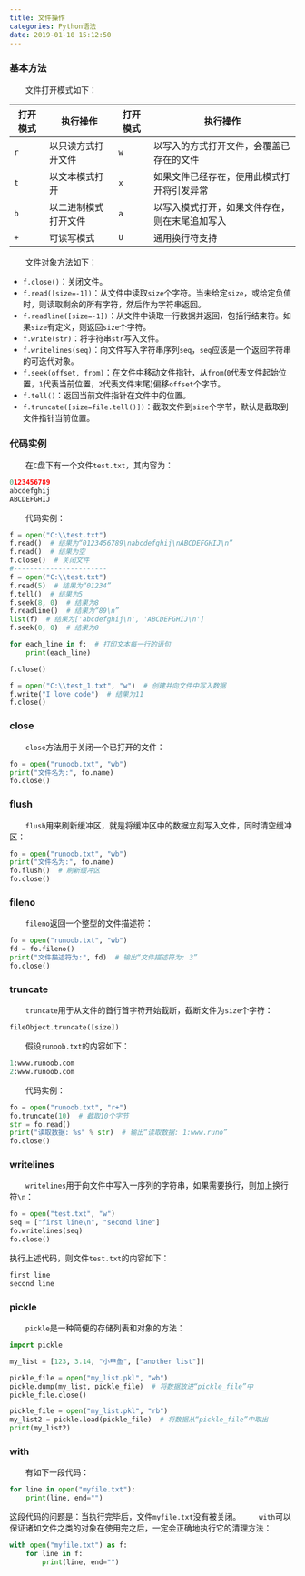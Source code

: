 ```yaml
---
title: 文件操作
categories: Python语法
date: 2019-01-10 15:12:50
---
```

### 基本方法

&emsp;&emsp;文件打开模式如下：<!--more-->

打开模式 | 执行操作            | 打开模式 | 执行操作
--------|--------------------|----------|------
`r`     | 以只读方式打开文件   | `w`     | 以写入的方式打开文件，会覆盖已存在的文件
`t`     | 以文本模式打开      | `x`      | 如果文件已经存在，使用此模式打开将引发异常
`b`     | 以二进制模式打开文件 | `a`     | 以写入模式打开，如果文件存在，则在末尾追加写入
`+`     | 可读写模式          | `U`     | 通用换行符支持

&emsp;&emsp;文件对象方法如下：

- `f.close()`：关闭文件。
- `f.read([size=-1])`：从文件中读取`size`个字符。当未给定`size`，或给定负值时，则读取剩余的所有字符，然后作为字符串返回。
- `f.readline([size=-1])`：从文件中读取一行数据并返回，包括行结束符。如果`size`有定义，则返回`size`个字符。
- `f.write(str)`：将字符串`str`写入文件。
- `f.writelines(seq)`：向文件写入字符串序列`seq`，`seq`应该是一个返回字符串的可迭代对象。
- `f.seek(offset, from)`：在文件中移动文件指针，从`from`(`0`代表文件起始位置，`1`代表当前位置，`2`代表文件末尾)偏移`offset`个字节。
- `f.tell()`：返回当前文件指针在文件中的位置。
- `f.truncate([size=file.tell()])`：截取文件到`size`个字节，默认是截取到文件指针当前位置。

### 代码实例

&emsp;&emsp;在`C`盘下有一个文件`test.txt`，其内容为：

``` python
0123456789
abcdefghij
ABCDEFGHIJ
```

&emsp;&emsp;代码实例：

``` python
f = open("C:\\test.txt")
f.read()  # 结果为“0123456789\nabcdefghij\nABCDEFGHIJ\n”
f.read()  # 结果为空
f.close()  # 关闭文件
#-----------------------
f = open("C:\\test.txt")
f.read(5)  # 结果为“01234”
f.tell()  # 结果为5
f.seek(8, 0)  # 结果为8
f.readline()  # 结果为“89\n”
list(f)  # 结果为['abcdefghij\n', 'ABCDEFGHIJ\n']
f.seek(0, 0)  # 结果为0

for each_line in f:  # 打印文本每一行的语句
    print(each_line)

f.close()

f = open("C:\\test_1.txt", "w")  # 创建并向文件中写入数据
f.write("I love code")  # 结果为11
f.close()
```

### close

&emsp;&emsp;`close`方法用于关闭一个已打开的文件：

``` python
fo = open("runoob.txt", "wb")
print("文件名为:", fo.name)
fo.close()
```

### flush

&emsp;&emsp;`flush`用来刷新缓冲区，就是将缓冲区中的数据立刻写入文件，同时清空缓冲区：

``` python
fo = open("runoob.txt", "wb")
print("文件名为:", fo.name)
fo.flush()  # 刷新缓冲区
fo.close()
```

### fileno

&emsp;&emsp;`fileno`返回一个整型的文件描述符：

``` python
fo = open("runoob.txt", "wb")
fd = fo.fileno()
print("文件描述符为:", fd)  # 输出“文件描述符为: 3”
fo.close()
```

### truncate

&emsp;&emsp;`truncate`用于从文件的首行首字符开始截断，截断文件为`size`个字符：

``` python
fileObject.truncate([size])
```

&emsp;&emsp;假设`runoob.txt`的内容如下：

``` python
1:www.runoob.com
2:www.runoob.com
```

&emsp;&emsp;代码实例：

``` python
fo = open("runoob.txt", "r+")
fo.truncate(10)  # 截取10个字节
str = fo.read()
print("读取数据: %s" % str)  # 输出“读取数据: 1:www.runo”
fo.close()
```

### writelines

&emsp;&emsp;`writelines`用于向文件中写入一序列的字符串，如果需要换行，则加上换行符`\n`：

``` python
fo = open("test.txt", "w")
seq = ["first line\n", "second line"]
fo.writelines(seq)
fo.close()
```

执行上述代码，则文件`test.txt`的内容如下：

``` python
first line
second line
```

### pickle

&emsp;&emsp;`pickle`是一种简便的存储列表和对象的方法：

``` python
import pickle

my_list = [123, 3.14, "小甲鱼", ["another list"]]

pickle_file = open("my_list.pkl", "wb")
pickle.dump(my_list, pickle_file)  # 将数据放进“pickle_file”中
pickle_file.close()

pickle_file = open("my_list.pkl", "rb")
my_list2 = pickle.load(pickle_file)  # 将数据从“pickle_file”中取出
print(my_list2)
```

### with

&emsp;&emsp;有如下一段代码：

``` python
for line in open("myfile.txt"):
    print(line, end="")
```

这段代码的问题是：当执行完毕后，文件`myfile.txt`没有被关闭。
&emsp;&emsp;`with`可以保证诸如文件之类的对象在使用完之后，一定会正确地执行它的清理方法：

``` python
with open("myfile.txt") as f:
    for line in f:
        print(line, end="")
```